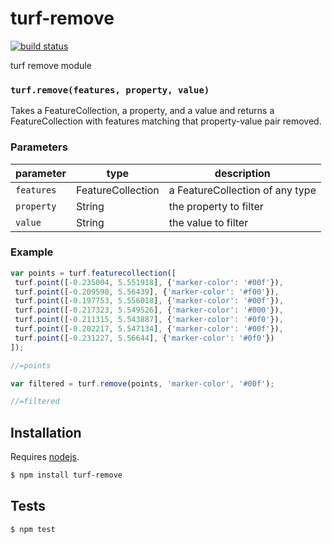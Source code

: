 # turf-remove

[![build status](https://secure.travis-ci.org/Turfjs/turf-remove.png)](http://travis-ci.org/Turfjs/turf-remove)

turf remove module


### `turf.remove(features, property, value)`

Takes a FeatureCollection, a property, and a value and
returns a FeatureCollection with features matching that
property-value pair removed.


### Parameters

| parameter  | type              | description                     |
| ---------- | ----------------- | ------------------------------- |
| `features` | FeatureCollection | a FeatureCollection of any type |
| `property` | String            | the property to filter          |
| `value`    | String            | the value to filter             |


### Example

```js
var points = turf.featurecollection([
 turf.point([-0.235004, 5.551918], {'marker-color': '#00f'}),
 turf.point([-0.209598, 5.56439], {'marker-color': '#f00'}),
 turf.point([-0.197753, 5.556018], {'marker-color': '#00f'}),
 turf.point([-0.217323, 5.549526], {'marker-color': '#000'}),
 turf.point([-0.211315, 5.543887], {'marker-color': '#0f0'}),
 turf.point([-0.202217, 5.547134], {'marker-color': '#00f'}),
 turf.point([-0.231227, 5.56644], {'marker-color': '#0f0'})
]);

//=points

var filtered = turf.remove(points, 'marker-color', '#00f');

//=filtered
```

## Installation

Requires [nodejs](http://nodejs.org/).

```sh
$ npm install turf-remove
```

## Tests

```sh
$ npm test
```

